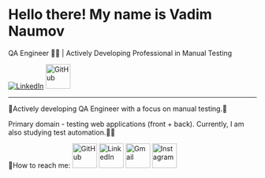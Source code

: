# Hello there! My name is Vadim Naumov
QA Engineer 👨‍💻 | Actively Developing Professional in Manual Testing

[![LinkedIn](https://img.shields.io/badge/LinkedIn-Naumov94-blue)](https://www.linkedin.com/in/Naumov94)
<a href="https://github.com/naumov94" target="_blank"><img src="https://simpleicons.org/icons/github.svg" alt="GitHub" width="50" height="50"></a>




---

🫸Actively developing QA Engineer with a focus on manual testing.🫷

Primary domain - testing web applications (front + back). Currently, I am also studying test automation.🦾🤖


📧How to reach me: <a href="https://github.com/naumov94" target="_blank"><img src="https://simpleicons.org/icons/github.svg" alt="GitHub" width="50" height="50"></a> <a href="https://www.linkedin.com/in/Naumov94" target="_blank"><img src="https://simpleicons.org/icons/linkedin.svg" alt="LinkedIn" width="50" height="50"></a> <a href="mailto:chester.kms@gmail.com" target="_blank"><img src="https://simpleicons.org/icons/gmail.svg" alt="Gmail" width="50" height="50"></a> <a href="https://www.instagram.com/Naumov94_" target="_blank"><img src="https://simpleicons.org/icons/instagram.svg" alt="Instagram" width="50" height="50"></a>


